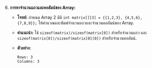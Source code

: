 6.  **การหาจำนวนแถวและคอลัมน์ของ Array:**
    
    -   **โจทย์:** กำหนด Array 2 มิติ `int matrix[][3] = {{1,2,3}, {4,5,6}, {7,8,9}};` ให้คำนวณและพิมพ์จำนวนแถวและจำนวนคอลัมน์ของ Array.
        
    -   **คำแนะนำ:** ใช้ `sizeof(matrix)/sizeof(matrix[0])` สำหรับจำนวนแถว และ `sizeof(matrix[0])/sizeof(matrix[0][0])` สำหรับจำนวนคอลัมน์.
        
    -   **ตัวอย่าง:**
        
        ```
        Rows: 3
        Columns: 3
        
        ```